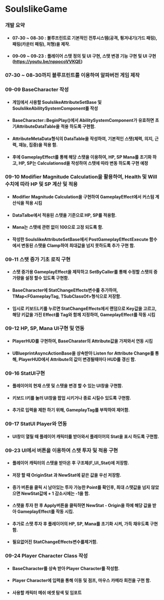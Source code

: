 # SoulslikeGame

### 개발 요약
+ #### 07-30 ~ 08-30 : 블루프린트로 기본적인 전투시스템(공격, 튕겨내기(가드 패링), 패링(카운터 패링), 처형)을 제작.
+ #### 09-09 ~ 09-23 : 플레이어 스탯 정의 및 UI 구현, 스탯 변경 기능 구현 및 UI 구현(https://youtu.be/nppocoVVKQE)

### 07-30 ~ 08-30까지 블루프린트를 이용하여 알파버전 게임 제작

### 09-09 BaseCharacter 작성
+ #### 게임에서 사용할 SoulslikeAttributeSetBase 및 SoulslikeAbilitySystemComponent를 작성
+ #### BaseCharacter::BeginPlay()에서 AbilitySystemComponent가 유효하면 초기AttributeDataTable을 적용 하도록 구현함.
+ #### AttributeMetaData형식의 DataTable을 작성하여, 기본적인 스탯(체력, 의지, 근력, 재능, 집중)을 적용 함.
+ #### 후에 GameplayEffect를 통해 해당 스탯을 이용하여, HP, SP Mana를 초기화 하고, HP, SP는 Calculationsd을 작성하여 스탯에 따라 변동 하도록 구현 예정

### 09-10 Modifier Magnitude Calculation을 활용하여, Health 및 Will수치에 따라 HP 및 SP 계산 및 적용
+ #### Modifier Magnitude Calculation을 구현하여 GameplayEffect에서 커스텀 계산식을 적용 시킴
+ #### DataTalbe에서 적용된 스탯을 기준으로 HP, SP를 적용함.
+ #### Mana는 스탯에 관련 없이 100으로 고정 되도록 함.
+ #### 작성한 SoulslikeAttributeSetBase에서 PostGameplayEffectExecute 함수에서 변동된 스탯을 Clamp하여 최대값을 넘지 못하도록 추가 구현 함.

### 09-11 스탯 증가 기초 로직 구현
+ #### 스탯 증가용 GameplayEffect을 제작하고 SetByCaller를 통해 수정할 스탯의 증가량을 설정 할수 있도록 구현함.
+ #### BaseCharacter에 StatChangeEffects변수를 추가하여, TMap<FGameplayTag, TSubClassOf<UGameplayEffect>>형식으로 저장함.
+ #### 임시로 키보드L키를 누르면 StatChangeEffects에서 랜덤으로 Key값을 고르고, 해당 키값을 가진 Effect를 Tag와 함께 지정하여, GameplayEffect를 작동 시킴

### 09-12 HP, SP, Mana UI구현 및 연동
+ #### PlayerHUD를 구현하여, BaseCharater의 Attribute값을 가져와서 연동 시킴
+ #### UBlueprintAsyncActionBase을 상속받아 Listen for Attribute Change를 통해, PlayerHUD에서 Attribute의 값이 변경될때마다 HUD를 갱신 함.

### 09-16 StatUI구현
+ #### 플레이어의 현재 스탯 및 스탯을 변경 할 수 있는 UI창을 구현함.
+ #### 키보드 I키를 눌러 UI창을 팝업 시키거나 종료 시킬수 있도록 구현함.
+ #### 추가로 입력을 제한 하기 위해, GameplayTag를 부착하여 제어함. 

### 09-17 StatUI Player와 연동
+ #### UI창이 열릴 때 플레이어 캐릭터를 받아와서 플레이어의 Stat을 표시 하도록 구현함.

### 09-23 UI에서 버튼을 이용하여 스탯 투자 및 적용 구현
+ #### 플레이어 캐릭터의 스탯을 받아온 후 구조체(F_UI_Stat)에 저장함.
+ #### 저장 할 때 OriginStat 과 NewStat에 같은 값을 우선 저장함.
+ #### 증가 버튼을 클릭 시 남아있는 투자 가능한 Point를 확인후, 최대 스탯값을 넘지 않았으면 NewStat값에 + 1 감소시에는 -1을 함.
+ #### 스탯을 투자 한 후 Apply버튼을 클릭하면 NewStat - Origin을 하예 해당 값을 받아 GameplayEffect를 작동 시킴.
+ #### 추가로 스탯 투자 후 플레이어의 HP, SP, Mana를 초기화 시켜, 가득 채우도록 구현 함.
+ #### 필요없어진 StatChangeEffects변수를제거함.

### 09-24 Player Character Class 작성
+ #### BaseCharacter를 상속 받아 Player Character를 작성함.
+ #### Player Character에 입력을 통해 이동 및 점프, 마우스 카메라 회전을 구현 함.
+ #### 사용할 캐릭터 메쉬 에셋 탐색 및 임포트
